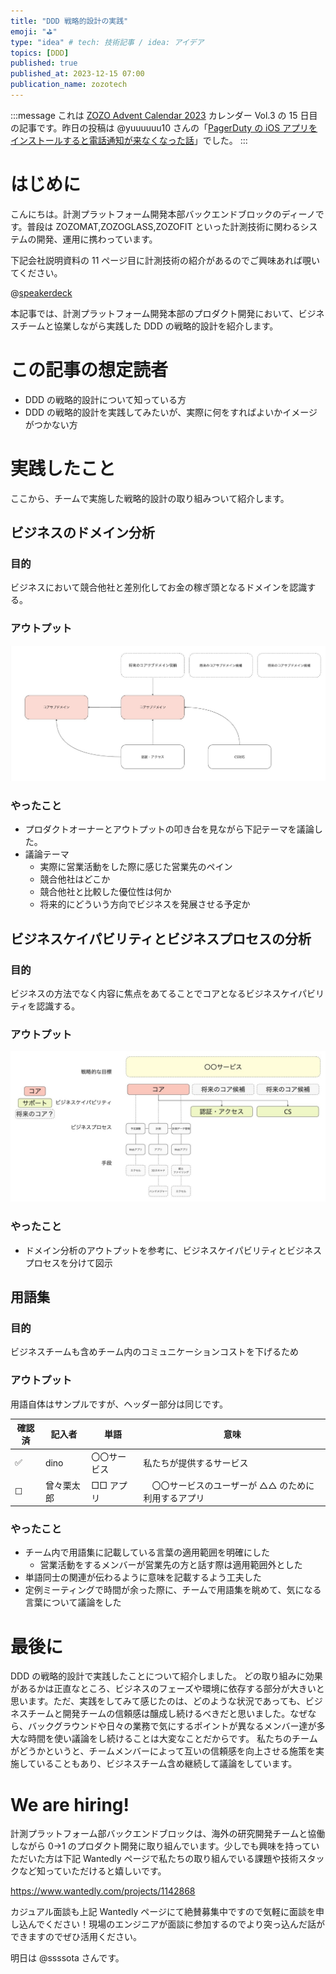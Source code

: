 ```yaml
---
title: "DDD 戦略的設計の実践"
emoji: "⛳"
type: "idea" # tech: 技術記事 / idea: アイデア
topics: [DDD]
published: true
published_at: 2023-12-15 07:00
publication_name: zozotech
---
```


:::message
これは [ZOZO Advent Calendar 2023](https://qiita.com/advent-calendar/2023/zozo) カレンダー Vol.3 の 15 日目の記事です。昨日の投稿は @yuuuuuu10 さんの「[PagerDuty の iOS アプリをインストールすると電話通知が来なくなった話](https://qiita.com/yuuuuuu10/items/e50cbfe19c6bcc130f39)」でした。
:::

# はじめに

こんにちは。計測プラットフォーム開発本部バックエンドブロックのディーノです。普段は ZOZOMAT,ZOZOGLASS,ZOZOFIT といった計測技術に関わるシステムの開発、運用に携わっています。

下記会社説明資料の 11 ページ目に計測技術の紹介があるのでご興味あれば覗いてください。

@[speakerdeck](5ccd19e2ee4a4a80962d1f5993ba02eb)

本記事では、計測プラットフォーム開発本部のプロダクト開発において、ビジネスチームと協業しながら実践した DDD の戦略的設計を紹介します。

# この記事の想定読者

- DDD の戦略的設計について知っている方
- DDD の戦略的設計を実践してみたいが、実際に何をすればよいかイメージがつかない方

# 実践したこと

ここから、チームで実施した戦略的設計の取り組みついて紹介します。

## ビジネスのドメイン分析

### 目的

ビジネスにおいて競合他社と差別化してお金の稼ぎ頭となるドメインを認識する。

### アウトプット

![](/images/domain-analytics.jpg)

### やったこと

- プロダクトオーナーとアウトプットの叩き台を見ながら下記テーマを議論した。
- 議論テーマ
  - 実際に営業活動をした際に感じた営業先のペイン
  - 競合他社はどこか
  - 競合他社と比較した優位性は何か
  - 将来的にどういう方向でビジネスを発展させる予定か

## ビジネスケイパビリティとビジネスプロセスの分析

### 目的

ビジネスの方法でなく内容に焦点をあてることでコアとなるビジネスケイパビリティを認識する。

### アウトプット

![](/images/business-capability.jpg)

### やったこと

- ドメイン分析のアウトプットを参考に、ビジネスケイパビリティとビジネスプロセスを分けて図示

## 用語集

### 目的

ビジネスチームも含めチーム内のコミュニケーションコストを下げるため

### アウトプット

用語自体はサンプルですが、ヘッダー部分は同じです。

| 確認済 | 記入者     | 単語         | 意味                                                 |
| ------ | ---------- | ------------ | ---------------------------------------------------- |
| ✅     | dino       | 〇〇サービス | 私たちが提供するサービス                             |
| ☐      | 曾々栗太郎 | □□ アプリ    | 　〇〇サービスのユーザーが △△ のために利用するアプリ |

### やったこと

- チーム内で用語集に記載している言葉の適用範囲を明確にした
  - 営業活動をするメンバーが営業先の方と話す際は適用範囲外とした
- 単語同士の関連が伝わるように意味を記載するよう工夫した
- 定例ミーティングで時間が余った際に、チームで用語集を眺めて、気になる言葉について議論をした

# 最後に

DDD の戦略的設計で実践したことについて紹介しました。
どの取り組みに効果があるかは正直なところ、ビジネスのフェーズや環境に依存する部分が大きいと思います。ただ、実践をしてみて感じたのは、どのような状況であっても、ビジネスチームと開発チームの信頼感は醸成し続けるべきだと思いました。なぜなら、バックグラウンドや日々の業務で気にするポイントが異なるメンバー達が多大な時間を使い議論をし続けることは大変なことだからです。
私たちのチームがどうかというと、チームメンバーによって互いの信頼感を向上させる施策を実施していることもあり、ビジネスチーム含め継続して議論をしています。

# We are hiring!

計測プラットフォーム部バックエンドブロックは、海外の研究開発チームと協働しながら 0→1 のプロダクト開発に取り組んでいます。少しでも興味を持っていただいた方は下記 Wantedly ページで私たちの取り組んでいる課題や技術スタックなど知っていただけると嬉しいです。

https://www.wantedly.com/projects/1142868

カジュアル面談も上記 Wantedly ページにて絶賛募集中ですので気軽に面談を申し込んでください！現場のエンジニアが面談に参加するのでより突っ込んだ話ができますのでぜひ活用ください。

明日は @ssssota さんです。
